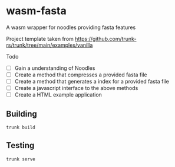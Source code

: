 # wasm-fasta

A wasm wrapper for noodles providing fasta features

Project template taken from https://github.com/trunk-rs/trunk/tree/main/examples/vanilla

Todo
- [ ] Gain a understanding of Noodles
- [ ] Create a method that compresses a provided fasta file
- [ ] Create a method that generates a index for a provided fasta file
- [ ] Create a javascript interface to the above methods
- [ ] Create a HTML example application

## Building

```
trunk build
```

## Testing

```
trunk serve
```